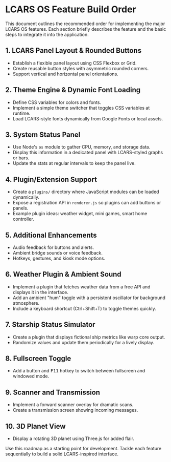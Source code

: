 # LCARS OS Feature Build Order

This document outlines the recommended order for implementing the major LCARS OS features. Each section briefly describes the feature and the basic steps to integrate it into the application.

## 1. LCARS Panel Layout & Rounded Buttons
- Establish a flexible panel layout using CSS Flexbox or Grid.
- Create reusable button styles with asymmetric rounded corners.
- Support vertical and horizontal panel orientations.

## 2. Theme Engine & Dynamic Font Loading
- Define CSS variables for colors and fonts.
- Implement a simple theme switcher that toggles CSS variables at runtime.
- Load LCARS-style fonts dynamically from Google Fonts or local assets.

## 3. System Status Panel
- Use Node's `os` module to gather CPU, memory, and storage data.
- Display this information in a dedicated panel with LCARS-styled graphs or bars.
- Update the stats at regular intervals to keep the panel live.

## 4. Plugin/Extension Support
- Create a `plugins/` directory where JavaScript modules can be loaded dynamically.
- Expose a registration API in `renderer.js` so plugins can add buttons or panels.
- Example plugin ideas: weather widget, mini games, smart home controller.

## 5. Additional Enhancements
- Audio feedback for buttons and alerts.
- Ambient bridge sounds or voice feedback.
- Hotkeys, gestures, and kiosk mode options.

## 6. Weather Plugin & Ambient Sound
- Implement a plugin that fetches weather data from a free API and displays it in the interface.
- Add an ambient "hum" toggle with a persistent oscillator for background atmosphere.
- Include a keyboard shortcut (Ctrl+Shift+T) to toggle themes quickly.

## 7. Starship Status Simulator
- Create a plugin that displays fictional ship metrics like warp core output.
- Randomize values and update them periodically for a lively display.

## 8. Fullscreen Toggle
- Add a button and <kbd>F11</kbd> hotkey to switch between fullscreen and windowed mode.

## 9. Scanner and Transmission
- Implement a forward scanner overlay for dramatic scans.
- Create a transmission screen showing incoming messages.

## 10. 3D Planet View
- Display a rotating 3D planet using Three.js for added flair.

Use this roadmap as a starting point for development. Tackle each feature sequentially to build a solid LCARS-inspired interface.
